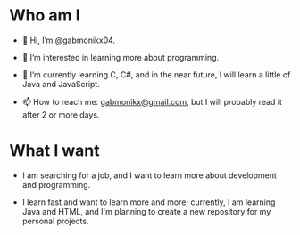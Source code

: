 
# Who am I

- 👋 Hi, I’m @gabmonikx04.  

- 👀 I’m interested in learning more about programming.  

- 🌱 I’m currently learning C, C#, and in the near future, I will learn a little of Java and JavaScript.  

- 📫 How to reach me: gabmonikx@gmail.com, but I will probably read it after 2 or more days.  

# What I want

- I am searching for a job, and I want to learn more about development and programming.  

- I learn fast and want to learn more and more; currently, I am learning Java and HTML, and I'm planning to create a new repository for my personal projects.  

